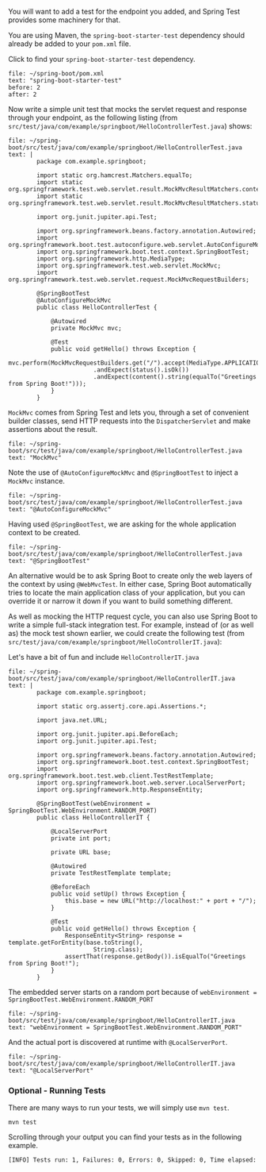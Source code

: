 
You will want to add a test for the endpoint you added, and Spring Test provides some machinery for that.


You are using Maven, the `spring-boot-starter-test` dependency should already be added to your `pom.xml` file.

Click to find your `spring-boot-starter-test` dependency.
```editor:select-matching-text
file: ~/spring-boot/pom.xml
text: "spring-boot-starter-test"
before: 2
after: 2
```

Now write a simple unit test that mocks the servlet request and response through your endpoint, as the following listing (from `src/test/java/com/example/springboot/HelloControllerTest.java`) shows:
```editor:append-lines-to-file
file: ~/spring-boot/src/test/java/com/example/springboot/HelloControllerTest.java
text: |
		package com.example.springboot;

		import static org.hamcrest.Matchers.equalTo;
		import static org.springframework.test.web.servlet.result.MockMvcResultMatchers.content;
		import static org.springframework.test.web.servlet.result.MockMvcResultMatchers.status;

		import org.junit.jupiter.api.Test;

		import org.springframework.beans.factory.annotation.Autowired;
		import org.springframework.boot.test.autoconfigure.web.servlet.AutoConfigureMockMvc;
		import org.springframework.boot.test.context.SpringBootTest;
		import org.springframework.http.MediaType;
		import org.springframework.test.web.servlet.MockMvc;
		import org.springframework.test.web.servlet.request.MockMvcRequestBuilders;

		@SpringBootTest
		@AutoConfigureMockMvc
		public class HelloControllerTest {

			@Autowired
			private MockMvc mvc;

			@Test
			public void getHello() throws Exception {
				mvc.perform(MockMvcRequestBuilders.get("/").accept(MediaType.APPLICATION_JSON))
						.andExpect(status().isOk())
						.andExpect(content().string(equalTo("Greetings from Spring Boot!")));
			}
		}
```


`MockMvc` comes from Spring Test and lets you, through a set of convenient builder classes, send HTTP requests into the `DispatcherServlet` and make assertions about the result. 
```editor:select-matching-text
file: ~/spring-boot/src/test/java/com/example/springboot/HelloControllerTest.java
text: "MockMvc"
```

Note the use of `@AutoConfigureMockMvc` and `@SpringBootTest` to inject a `MockMvc` instance. 
```editor:select-matching-text
file: ~/spring-boot/src/test/java/com/example/springboot/HelloControllerTest.java
text: "@AutoConfigureMockMvc"
```

Having used `@SpringBootTest`, we are asking for the whole application context to be created. 
```editor:select-matching-text
file: ~/spring-boot/src/test/java/com/example/springboot/HelloControllerTest.java
text: "@SpringBootTest"
```

An alternative would be to ask Spring Boot to create only the web layers of the context by using `@WebMvcTest`. In either case, Spring Boot automatically tries to locate the main application class of your application, but you can override it or narrow it down if you want to build something different.

As well as mocking the HTTP request cycle, you can also use Spring Boot to write a simple full-stack integration test. For example, instead of (or as well as) the mock test shown earlier, we could create the following test (from `src/test/java/com/example/springboot/HelloControllerIT.java`):

Let's have a bit of fun and include `HelloControllerIT.java`
```editor:append-lines-to-file
file: ~/spring-boot/src/test/java/com/example/springboot/HelloControllerIT.java
text: |
		package com.example.springboot;

		import static org.assertj.core.api.Assertions.*;

		import java.net.URL;

		import org.junit.jupiter.api.BeforeEach;
		import org.junit.jupiter.api.Test;

		import org.springframework.beans.factory.annotation.Autowired;
		import org.springframework.boot.test.context.SpringBootTest;
		import org.springframework.boot.test.web.client.TestRestTemplate;
		import org.springframework.boot.web.server.LocalServerPort;
		import org.springframework.http.ResponseEntity;

		@SpringBootTest(webEnvironment = SpringBootTest.WebEnvironment.RANDOM_PORT)
		public class HelloControllerIT {

			@LocalServerPort
			private int port;

			private URL base;

			@Autowired
			private TestRestTemplate template;

			@BeforeEach
			public void setUp() throws Exception {
				this.base = new URL("http://localhost:" + port + "/");
			}

			@Test
			public void getHello() throws Exception {
				ResponseEntity<String> response = template.getForEntity(base.toString(),
						String.class);
				assertThat(response.getBody()).isEqualTo("Greetings from Spring Boot!");
			}
		}
```

The embedded server starts on a random port because of `webEnvironment = SpringBootTest.WebEnvironment.RANDOM_PORT`
```editor:select-matching-text
file: ~/spring-boot/src/test/java/com/example/springboot/HelloControllerIT.java
text: "webEnvironment = SpringBootTest.WebEnvironment.RANDOM_PORT"
```

And the actual port is discovered at runtime with `@LocalServerPort`.
```editor:select-matching-text
file: ~/spring-boot/src/test/java/com/example/springboot/HelloControllerIT.java
text: "@LocalServerPort"
```

### Optional - Running Tests
There are many ways to run your tests, we will simply use `mvn test`.
```execute-2
mvn test 
```

Scrolling through your output you can find your tests as in the following example.
```bash
[INFO] Tests run: 1, Failures: 0, Errors: 0, Skipped: 0, Time elapsed: 3.706 s - in com.example.springboot.HelloControllerTest
```

